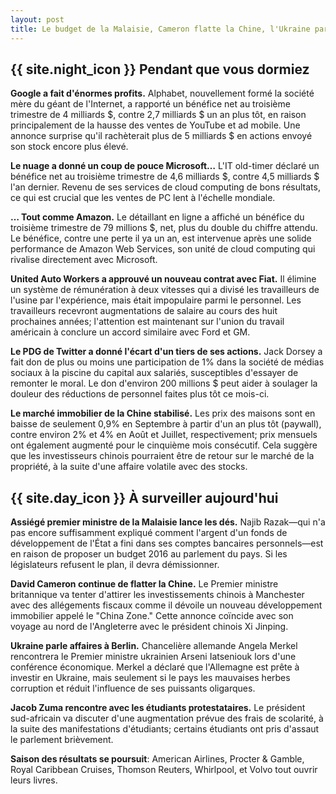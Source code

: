 ```yaml
---
layout: post
title: Le budget de la Malaisie, Cameron flatte la Chine, l'Ukraine parle affaires à Berlin
---
```


## {{ site.night_icon }} Pendant que vous dormiez

**Google a fait d'énormes profits.**
Alphabet, nouvellement formé la société mère du géant de l'Internet, a rapporté un bénéfice net au troisième trimestre de 4 milliards $, contre 2,7 milliards $ un an plus tôt, en raison principalement de la hausse des ventes de YouTube et ad mobile.
Une annonce surprise qu'il rachèterait plus de 5 milliards $ en actions envoyé son stock encore plus élevé.

**Le nuage a donné un coup de pouce Microsoft…**
L'IT old-timer déclaré un bénéfice net au troisième trimestre de 4,6 milliards $, contre 4,5 milliards $ l'an dernier.
Revenu de ses services de cloud computing de bons résultats, ce qui est crucial que les ventes de PC lent à l'échelle mondiale.

**… Tout comme Amazon.**
Le détaillant en ligne a affiché un bénéfice du troisième trimestre de 79 millions $, net, plus du double du chiffre attendu.
Le bénéfice, contre une perte il ya un an, est intervenue après une solide performance de Amazon Web Services, son unité de cloud computing qui rivalise directement avec Microsoft.

**United Auto Workers a approuvé un nouveau contrat avec Fiat.**
Il élimine un système de rémunération à deux vitesses qui a divisé les travailleurs de l'usine par l'expérience, mais était impopulaire parmi le personnel.
Les travailleurs recevront augmentations de salaire au cours des huit prochaines années; l'attention est maintenant sur l'union du travail américain à conclure un accord similaire avec Ford et GM.

**Le PDG de Twitter a donné l'écart d'un tiers de ses actions.**
Jack Dorsey a fait don de plus ou moins une participation de 1% dans la société de médias sociaux à la piscine du capital aux salariés, susceptibles d'essayer de remonter le moral.
Le don d'environ 200 millions $ peut aider à soulager la douleur des réductions de personnel faites plus tôt ce mois-ci.

**Le marché immobilier de la Chine stabilisé.**
Les prix des maisons sont en baisse de seulement 0,9% en Septembre à partir d'un an plus tôt (paywall), contre environ 2% et 4% en Août et Juillet, respectivement; prix mensuels ont également augmenté pour le cinquième mois consécutif.
Cela suggère que les investisseurs chinois pourraient être de retour sur le marché de la propriété, à la suite d'une affaire volatile avec des stocks.

## {{ site.day_icon }} À surveiller aujourd'hui

**Assiégé premier ministre de la Malaisie lance les dés.**
Najib Razak—qui n'a pas encore suffisamment expliqué comment l'argent d'un fonds de développement de l'État a fini dans ses comptes bancaires personnels—est en raison de proposer un budget 2016 au parlement du pays.
Si les législateurs refusent le plan, il devra démissionner.

**David Cameron continue de flatter la Chine.**
Le Premier ministre britannique va tenter d'attirer les investissements chinois à Manchester avec des allégements fiscaux comme il dévoile un nouveau développement immobilier appelé le "China Zone."
Cette annonce coïncide avec son voyage au nord de l'Angleterre avec le président chinois Xi Jinping.

**Ukraine parle affaires à Berlin.**
Chancelière allemande Angela Merkel rencontrera le Premier ministre ukrainien Arseni Iatseniouk lors d'une conférence économique.
Merkel a déclaré que l'Allemagne est prête à investir en Ukraine, mais seulement si le pays les mauvaises herbes corruption et réduit l'influence de ses puissants oligarques.

**Jacob Zuma rencontre avec les étudiants protestataires.**
Le président sud-africain va discuter d'une augmentation prévue des frais de scolarité, à la suite des manifestations d'étudiants; certains étudiants ont pris d'assaut le parlement brièvement.

**Saison des résultats se poursuit**: American Airlines, Procter & Gamble, Royal Caribbean Cruises, Thomson Reuters, Whirlpool, et Volvo tout ouvrir leurs livres.
